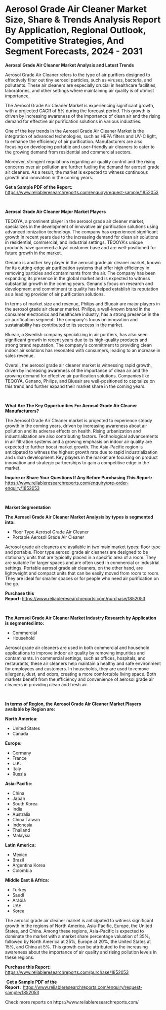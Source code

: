 <p><h1>Aerosol Grade Air Cleaner Market Size, Share & Trends Analysis Report By Application, Regional Outlook, Competitive Strategies, And Segment Forecasts, 2024 - 2031</h1></p><p><strong>Aerosol Grade Air Cleaner Market Analysis and Latest Trends</strong></p>
<p><p>Aerosol Grade Air Cleaner refers to the type of air purifiers designed to effectively filter out tiny aerosol particles, such as viruses, bacteria, and pollutants. These air cleaners are especially crucial in healthcare facilities, laboratories, and other settings where maintaining air quality is of utmost importance.</p><p>The Aerosol Grade Air Cleaner Market is experiencing significant growth, with a projected CAGR of 5% during the forecast period. This growth is driven by increasing awareness of the importance of clean air and the rising demand for effective air purification solutions in various industries.</p><p>One of the key trends in the Aerosol Grade Air Cleaner Market is the integration of advanced technologies, such as HEPA filters and UV-C light, to enhance the efficiency of air purification. Manufacturers are also focusing on developing portable and user-friendly air cleaners to cater to the growing demand from residential and commercial sectors.</p><p>Moreover, stringent regulations regarding air quality control and the rising concerns over air pollution are further fueling the demand for aerosol grade air cleaners. As a result, the market is expected to witness continuous growth and innovation in the coming years.</p></p>
<p><strong>Get a Sample PDF of the Report:&nbsp;</strong> <a href="https://www.reliableresearchreports.com/enquiry/request-sample/1852053">https://www.reliableresearchreports.com/enquiry/request-sample/1852053</a></p>
<p>&nbsp;</p>
<p><strong>Aerosol Grade Air Cleaner Major Market Players</strong></p>
<p><p>TEQOYA, a prominent player in the aerosol grade air cleaner market, specializes in the development of innovative air purification solutions using advanced ionization technology. The company has experienced significant growth in recent years due to the increasing demand for clean air solutions in residential, commercial, and industrial settings. TEQOYA's unique products have garnered a loyal customer base and are well-positioned for future growth in the market.</p><p>Genano is another key player in the aerosol grade air cleaner market, known for its cutting-edge air purification systems that offer high efficiency in removing particles and contaminants from the air. The company has been expanding its presence in the global market and is expected to witness substantial growth in the coming years. Genano's focus on research and development and commitment to quality has helped establish its reputation as a leading provider of air purification solutions.</p><p>In terms of market size and revenue, Philips and Blueair are major players in the aerosol grade air cleaner market. Philips, a well-known brand in the consumer electronics and healthcare industry, has a strong presence in the air purification segment. The company's focus on innovation and sustainability has contributed to its success in the market.</p><p>Blueair, a Swedish company specializing in air purifiers, has also seen significant growth in recent years due to its high-quality products and strong brand reputation. The company's commitment to providing clean indoor air solutions has resonated with consumers, leading to an increase in sales revenue.</p><p>Overall, the aerosol grade air cleaner market is witnessing rapid growth, driven by increasing awareness of the importance of clean air and the growing demand for effective air purification solutions. Companies like TEQOYA, Genano, Philips, and Blueair are well-positioned to capitalize on this trend and further expand their market share in the coming years.</p></p>
<p>&nbsp;</p>
<p><strong>What Are The Key Opportunities For Aerosol Grade Air Cleaner Manufacturers?</strong></p>
<p><p>The Aerosol Grade Air Cleaner market is projected to experience steady growth in the coming years, driven by increasing awareness about air pollution and its adverse effects on health. Rising urbanization and industrialization are also contributing factors. Technological advancements in air filtration systems and a growing emphasis on indoor air quality are expected to further boost market growth. The Asia-Pacific region is anticipated to witness the highest growth rate due to rapid industrialization and urban development. Key players in the market are focusing on product innovation and strategic partnerships to gain a competitive edge in the market.</p></p>
<p><strong>Inquire or Share Your Questions If Any Before Purchasing This Report:</strong> <a href="https://www.reliableresearchreports.com/enquiry/pre-order-enquiry/1852053">https://www.reliableresearchreports.com/enquiry/pre-order-enquiry/1852053</a></p>
<p>&nbsp;</p>
<p><strong>Market Segmentation</strong></p>
<p><strong>The Aerosol Grade Air Cleaner Market Analysis by types is segmented into:</strong></p>
<p><ul><li>Floor Type Aerosol Grade Air Cleaner</li><li>Portable Aerosol Grade Air Cleaner</li></ul></p>
<p><p>Aerosol grade air cleaners are available in two main market types: floor type and portable. Floor type aerosol grade air cleaners are designed to be stationary units that are typically placed in a specific area of a room. They are suitable for larger spaces and are often used in commercial or industrial settings. Portable aerosol grade air cleaners, on the other hand, are lightweight and compact units that can be easily moved from room to room. They are ideal for smaller spaces or for people who need air purification on the go.</p></p>
<p><strong>Purchase this Report:&nbsp;</strong><a href="https://www.reliableresearchreports.com/purchase/1852053">https://www.reliableresearchreports.com/purchase/1852053</a></p>
<p>&nbsp;</p>
<p><strong>The Aerosol Grade Air Cleaner Market Industry Research by Application is segmented into:</strong></p>
<p><ul><li>Commercial</li><li>Household</li></ul></p>
<p><p>Aerosol grade air cleaners are used in both commercial and household applications to improve indoor air quality by removing impurities and contaminants. In commercial settings, such as offices, hospitals, and restaurants, these air cleaners help maintain a healthy and safe environment for employees and customers. In households, they are used to remove allergens, dust, and odors, creating a more comfortable living space. Both markets benefit from the efficiency and convenience of aerosol grade air cleaners in providing clean and fresh air.</p></p>
<p>&nbsp;</p>
<p><strong>In terms of Region, the Aerosol Grade Air Cleaner Market Players available by Region are:</strong></p>
<p>
    <p> <strong> North America: </strong>
        <ul>
            <li>United States</li>
            <li>Canada</li>
        </ul>
        </p> 
    <p> <strong> Europe: </strong>
        <ul>
            <li>Germany</li>
            <li>France</li>
            <li>U.K.</li>
            <li>Italy</li>
            <li>Russia</li>
        </ul>
        </p> 
    <p> <strong> Asia-Pacific: </strong>
        <ul>
            <li>China</li>
            <li>Japan</li>
            <li>South Korea</li>
            <li>India</li>
            <li>Australia</li>
            <li>China Taiwan</li>
            <li>Indonesia</li>
            <li>Thailand</li>
            <li>Malaysia</li>
        </ul>
        </p> 
    <p> <strong> Latin America: </strong>
        <ul>
            <li>Mexico</li>
            <li>Brazil</li>
            <li>Argentina Korea</li>
            <li>Colombia</li>
        </ul>
        </p> 
    <p> <strong> Middle East & Africa: </strong>
        <ul>
            <li>Turkey</li>
            <li>Saudi</li>
            <li>Arabia</li>
            <li>UAE</li>
            <li>Korea</li>
        </ul>
    </p>
    </p>
<p><p>The aerosol grade air cleaner market is anticipated to witness significant growth in the regions of North America, Asia-Pacific, Europe, the United States, and China. Among these regions, Asia-Pacific is expected to dominate the market with a market share percentage valuation of 35%, followed by North America at 25%, Europe at 20%, the United States at 15%, and China at 5%. This growth can be attributed to the increasing awareness about the importance of air quality and rising pollution levels in these regions.</p></p>
<p><strong>Purchase this Report: </strong><a href="https://www.reliableresearchreports.com/purchase/1852053">https://www.reliableresearchreports.com/purchase/1852053</a></p>
<p>&nbsp;<strong>Get a Sample PDF of the Report:&nbsp;&nbsp;</strong><a href="https://www.reliableresearchreports.com/enquiry/request-sample/1852053">https://www.reliableresearchreports.com/enquiry/request-sample/1852053</a></p>
<p><strong></strong></p>
<p>Check more reports on https://www.reliableresearchreports.com/</p>